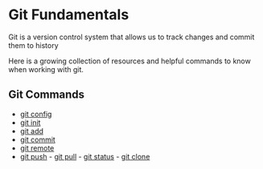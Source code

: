 # Git Fundamentals

Git is a version control system that allows us to track changes and commit them to history

Here is a growing collection of resources and helpful commands to know when working with git.

## Git Commands
 - [git config](./commands/Config.md)
 - [git init](./commands/Init.md)
  - [git add](./commands/Add.md)
  - [git commit](./commands/Commit.md)
   - [git remote](./commands/Remote.md)
   - [git push](./commands/Push.md)
    - [git pull](./commands/Pull.md)
    - [git status](./commands/Status.md)
    - [git clone](./commands/Clone.md)
    